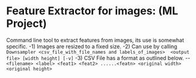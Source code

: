 Feature Extractor for images: (ML Project)
=============================
Command line tool to extract features from images, its use is somewhat specific.
-1) Images are resized to a fixed size.
-2) Can use by calling
``` Downsampler <csv_file_with_file_names and labels_of_images>  <output file> [width height] [-v]```
-3) CSV File has a format as outlined below.
 --```<filename> <label> <feat1> <feat2> ......<featn> <original width> <original height>```
 